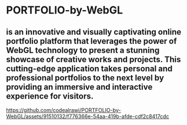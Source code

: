 # PORTFOLIO-by-WebGL
is an innovative and visually captivating online portfolio platform that leverages the power of WebGL technology to present a stunning showcase of creative works and projects. This cutting-edge application takes personal and professional portfolios to the next level by providing an immersive and interactive experience for visitors.
----------------------

https://github.com/codealrawi/PORTFOLIO-by-WebGL/assets/91510132/f776366e-54aa-419b-afde-cdf2c8417cdc

